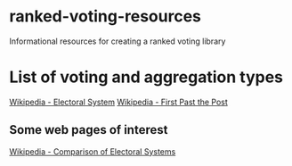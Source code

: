 # ranked-voting-resources
Informational resources for creating a ranked voting library

# List of voting and aggregation types

[Wikipedia - Electoral System](https://en.wikipedia.org/wiki/Electoral_system)
[Wikipedia - First Past the Post](https://en.wikipedia.org/wiki/First-past-the-post_voting)


## Some web pages of interest

[Wikipedia - Comparison of Electoral Systems](https://en.wikipedia.org/wiki/Comparison_of_electoral_systems)
